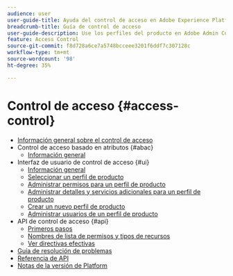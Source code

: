 ```yaml
---
audience: user
user-guide-title: Ayuda del control de acceso en Adobe Experience Platform
breadcrumb-title: Guía de control de acceso
user-guide-description: Use los perfiles del producto en Adobe Admin Console para vincular a los usuarios con permisos y entornos limitados.
feature: Access Control
source-git-commit: f8d728a6ce7a5748bcceee3201f6ddf7c307128c
workflow-type: tm+mt
source-wordcount: '98'
ht-degree: 35%

---
```



# Control de acceso {#access-control}

* [Información general sobre el control de acceso](home.md)
* Control de acceso basado en atributos {#abac}
   * [Información general](abac/overview.md)
* Interfaz de usuario de control de acceso {#ui}
   * [Información general](ui/overview.md)
   * [Seleccionar un perfil de producto](ui/browse.md)
   * [Administrar permisos para un perfil de producto](ui/permissions.md)
   * [Administrar detalles y servicios adicionales para un perfil de producto](ui/details-and-services.md)
   * [Crear un nuevo perfil de producto](ui/create-profile.md)
   * [Administrar usuarios de un perfil de producto](ui/users.md)
* API de control de acceso {#api}
   * [Primeros pasos](api/getting-started.md)
   * [Nombres de lista de permisos y tipos de recursos](api/permissions-and-resource-types.md)
   * [Ver directivas efectivas](api/effective-policies.md)
* [Guía de resolución de problemas](troubleshooting-guide.md)
* [Referencia de API](https://www.adobe.io/experience-platform-apis/references/access-control/)
* [Notas de la versión de Platform](https://www.adobe.com/go/platform-release-notes-en)